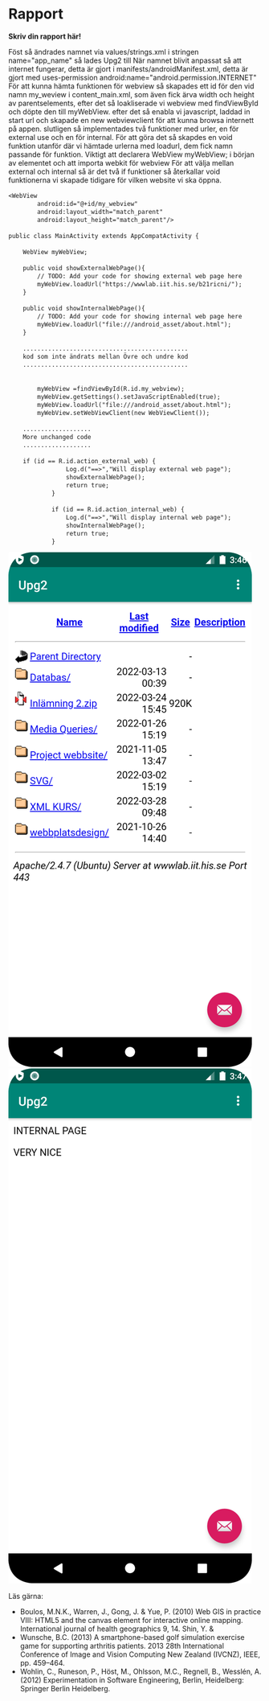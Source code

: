 
# Rapport

**Skriv din rapport här!**

Föst så ändrades namnet via values/strings.xml i stringen name="app_name" så lades Upg2 till
När namnet blivit anpassat så att internet fungerar, detta är gjort i manifests/androidManifest.xml, detta är gjort med uses-permission android:name="android.permission.INTERNET"
För att kunna hämta funktionen för webview så skapades ett id för den vid namn my_weview i content_main.xml, som även fick ärva width och height av parentselements, efter det så loakliserade vi webview med findViewById och döpte den till myWebView. efter det så enabla vi javascript, laddad in start url och skapade en new webviewclient för att kunna browsa internett på appen.
slutligen så implementades två funktioner med urler, en för external use och en för internal. För att göra det så skapdes en void funktion utanför där vi hämtade urlerna med loadurl, dem fick namn passande för funktion. Viktigt att declarera WebView myWebView; i början av elementet och att importa webkit för webview
För att välja mellan external och internal så är det två if funktioner så återkallar void funktionerna vi skapade tidigare för vilken website vi ska öppna.


```
<WebView
        android:id="@+id/my_webview"
        android:layout_width="match_parent"
        android:layout_height="match_parent"/>

public class MainActivity extends AppCompatActivity {

    WebView myWebView;

    public void showExternalWebPage(){
        // TODO: Add your code for showing external web page here
        myWebView.loadUrl("https://wwwlab.iit.his.se/b21ricni/");
    }

    public void showInternalWebPage(){
        // TODO: Add your code for showing internal web page here
        myWebView.loadUrl("file:///android_asset/about.html");
    }

    ..............................................
    kod som inte ändrats mellan Övre och undre kod
    ..............................................


        myWebView =findViewById(R.id.my_webview);
        myWebView.getSettings().setJavaScriptEnabled(true);
        myWebView.loadUrl("file:///android_asset/about.html");
        myWebView.setWebViewClient(new WebViewClient());

    ...................
    More unchanged code
    ...................

    if (id == R.id.action_external_web) {
                Log.d("==>","Will display external web page");
                showExternalWebPage();
                return true;
            }

            if (id == R.id.action_internal_web) {
                Log.d("==>","Will display internal web page");
                showInternalWebPage();
                return true;
            }

```
![](external.png)
![](internal.png)

Läs gärna:

- Boulos, M.N.K., Warren, J., Gong, J. & Yue, P. (2010) Web GIS in practice VIII: HTML5 and the canvas element for interactive online mapping. International journal of health geographics 9, 14. Shin, Y. &
- Wunsche, B.C. (2013) A smartphone-based golf simulation exercise game for supporting arthritis patients. 2013 28th International Conference of Image and Vision Computing New Zealand (IVCNZ), IEEE, pp. 459–464.
- Wohlin, C., Runeson, P., Höst, M., Ohlsson, M.C., Regnell, B., Wesslén, A. (2012) Experimentation in Software Engineering, Berlin, Heidelberg: Springer Berlin Heidelberg.
